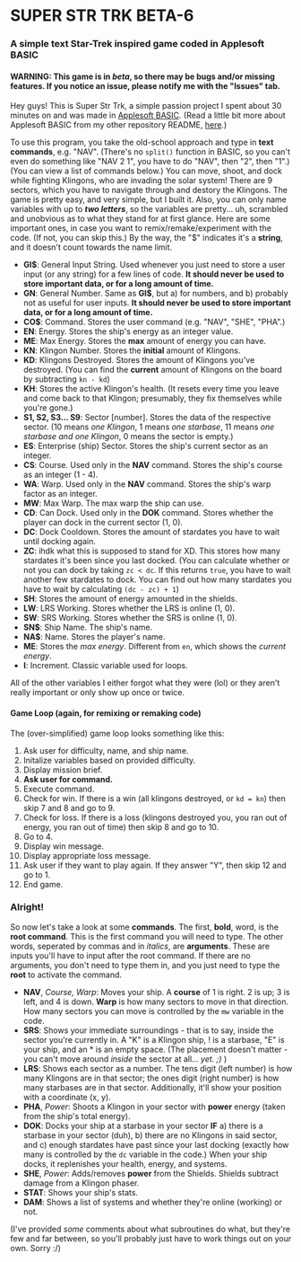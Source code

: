 # SUPER STR TRK BETA-6

### A simple text Star-Trek inspired game coded in Applesoft BASIC

#### WARNING: This game is in *beta*, so there may be bugs and/or missing features. If you notice an issue, please notify me with the "Issues" tab.

Hey guys! This is Super Str Trk, a simple passion project I spent about 30 minutes on and was made in [Applesoft BASIC](https://calormen.com/jsbasic/ "Applesoft BASIC Emulator"). (Read a little bit more about Applesoft BASIC from my other repository README, [here](https://github.com/EgamerCreations/APPLESOFT_BASIC/blob/main/README.md "My other Applesoft BASIC repository").)

To use this program, you take the old-school approach and type in **text commands**, e.g. "NAV". (There's no `split()` function in BASIC, so you can't even do something like "NAV 2 1", you have to do "NAV", then "2", then "1".) (You can view a list of commands below.) You can move, shoot, and dock while fighting Klingons, who are invading the solar system! There are 9 sectors, which you have to navigate through and destory the Klingons. The game is pretty easy, and very simple, but I built it. Also, you can only name variables with up to ***two letters***, so the variables are pretty... uh, scrambled and unobvious as to what they stand for at first glance. Here are some important ones, in case you want to remix/remake/experiment with the code. (If not, you can skip this.) By the way, the "$" indicates it's a **string**, and it doesn't count towards the name limit.

- **GI$**: General Input String. Used whenever you just need to store a user input (or any string) for a few lines of code. **It should never be used to store important data, or for a long amount of time.**
- **GN**: General Number. Same as **GI$**, but a) for numbers, and b) probably not as useful for user inputs. **It should never be used to store important data, or for a long amount of time.**
- **CO$**: Command. Stores the user command (e.g. "NAV", "SHE", "PHA".)
- **EN**: Energy. Stores the ship's energy as an integer value.
- **ME**: Max Energy. Stores the **max** amount of energy you can have.
- **KN**: Klingon Number. Stores the **initial** amount of Klingons.
- **KD**: Klingons Destroyed. Stores the amount of Klingons you've destroyed. (You can find the **current** amount of Klingons on the board by subtracting `kn - kd`)
- **KH**: Stores the active Klingon's health. (It resets every time you leave and come back to that Klingon; presumably, they fix themselves while you're gone.)
- **S1, S2, S3... S9**: Sector [number]. Stores the data of the respective sector. (10 means *one Klingon*, 1 means *one starbase*, 11 means *one starbase and one Klingon*, 0 means the sector is empty.)
- **ES**: Enterprise (ship) Sector. Stores the ship's current sector as an integer.
- **CS**: Course. Used only in the **NAV** command. Stores the ship's course as an integer (1 - 4).
- **WA**: Warp. Used only in the **NAV** command. Stores the ship's warp factor as an integer.
- **MW**: Max Warp. The max warp the ship can use.
- **CD**: Can Dock. Used only in the **DOK** command. Stores whether the player can dock in the current sector (1, 0).
- **DC**: Dock Cooldown. Stores the amount of stardates you have to wait until docking again.
- **ZC**: ihdk what this is supposed to stand for XD. This stores how many stardates it's been since you last docked. (You can calculate whether or not you can dock by taking `zc < dc`. If this returns `true`, you have to wait another few stardates to dock. You can find out how many stardates you have to wait by calculating `(dc - zc) + 1`)
- **SH**: Stores the amount of energy amounted in the shields.
- **LW**: LRS Working. Stores whether the LRS is online (1, 0).
- **SW**: SRS Working. Stores whether the SRS is online (1, 0).
- **SN$**: Ship Name. The ship's name.
- **NA$**: Name. Stores the player's name.
- **ME**: Stores the *max energy*. Different from `en`, which shows the *current energy*.
- **I**: Increment. Classic variable used for loops.

All of the other variables I either forgot what they were (lol) or they aren't really important or only show up once or twice.

#### Game Loop (again, for remixing or remaking code)


The (over-simplified) game loop looks something like this:

1. Ask user for difficulty, name, and ship name.
2. Initalize variables based on provided difficulty.
3. Display mission brief.
4. **Ask user for command.**
5. Execute command.
6. Check for win. If there is a win (all klingons destroyed, or `kd = kn`) then skip 7 and 8 and go to 9.
7. Check for loss. If there is a loss (klingons destroyed you, you ran out of energy, you ran out of time) then skip 8 and go to 10.
8. Go to 4.
9. Display win message.
10. Display appropriate loss message.
11. Ask user if they want to play again. If they answer "Y", then skip 12 and go to 1.
12. End game.

### Alright!


So now let's take a look at some **commands**. The first, **bold**, word, is the **root command**. This is the first command you will need to type. The other words, seperated by commas and in *italics*, are **arguments**. These are inputs you'll have to input after the root command. If there are no arguments, you don't need to type them in, and you just need to type the **root** to activate the command.


- **NAV**, *Course, Warp*: Moves your ship. A **course** of 1 is right. 2 is up; 3 is left, and 4 is down. **Warp** is how many sectors to move in that direction. How many sectors you can move is controlled by the `mw` variable in the code.
- **SRS**: Shows your immediate surroundings - that is to say, inside the sector you're currently in. A "K" is a Klingon ship, ! is a starbase, "E" is your ship, and an * is an empty space. (The placement doesn't matter - you can't move around *inside* the sector at all... *yet. ;)* )
- **LRS**: Shows each sector as a number. The tens digit (left number) is how many Klingons are in that sector; the ones digit (right number) is how many starbases are in that sector. Additionally, it'll show your position with a coordinate (x, y).
- **PHA**, *Power*: Shoots a Klingon in your sector with **power** energy (taken from the ship's total energy).
- **DOK**: Docks your ship at a starbase in your sector **IF** a) there is a starbase in your sector (duh), b) there are no Klingons in said sector, and c) enough stardates have past since your last docking (exactly how many is controlled by the `dc` variable in the code.) When your ship docks, it replenishes your health, energy, and systems. 
- **SHE**, *Power*: Adds/removes **power** from the Shields. Shields subtract damage from a Klingon phaser.
- **STAT**: Shows your ship's stats.
- **DAM**: Shows a list of systems and whether they're online (working) or not.


(I've provided *some* comments about what subroutines do what, but they're few and far between, so you'll probably just have to work things out on your own. Sorry :/)
